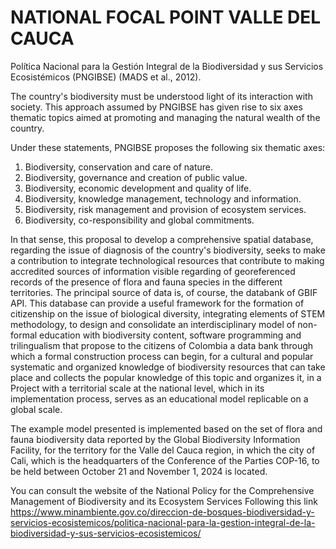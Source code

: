 # NATIONAL FOCAL POINT VALLE DEL CAUCA

 Política Nacional para la Gestión Integral de la
Biodiversidad y sus Servicios Ecosistémicos (PNGIBSE)
(MADS et al., 2012).

The country's biodiversity must be understood
light of its interaction with society. This approach
assumed by PNGIBSE has given rise to six axes
thematic topics aimed at promoting and managing the
natural wealth of the country.

Under these statements, PNGIBSE proposes the following six thematic axes:

1. Biodiversity, conservation and care of nature.
2. Biodiversity, governance and creation of public value.
3. Biodiversity, economic development and quality of life.
4. Biodiversity, knowledge management, technology and information.
5. Biodiversity, risk management and provision of ecosystem services.
6. Biodiversity, co-responsibility and global commitments.

In that sense, this proposal to develop a comprehensive spatial database, regarding the
issue of diagnosis of the country's biodiversity, seeks to make a contribution to integrate
technological resources that contribute to making accredited sources of information visible
regarding of georeferenced records of the presence of flora and fauna species in the
different territories. The principal source of data is, of course, the databank of GBIF API.
This database can provide a useful framework for the formation of citizenship on the issue of 
biological diversity, integrating elements of STEM methodology, to design and consolidate an 
interdisciplinary model of non-formal education with biodiversity content, software programming
and trilingualism that propose to the citizens of Colombia a data bank through which a formal 
construction process can begin, for a cultural and popular systematic and organized knowledge of 
biodiversity resources that can take place and  collects the popular knowledge of this topic and 
organizes it, in a Project with a territorial scale at the national level, which in its implementation 
process, serves as an educational model replicable on a global scale.

The example model presented is implemented based on the set of flora and fauna biodiversity data reported by the Global Biodiversity Information Facility, for the territory for the Valle del Cauca region, in which the city of Cali, which is the headquarters of the Conference of the Parties COP-16, to be held between October 21 and November 1, 2024 is located.


You can consult the website of the National Policy for the Comprehensive Management of Biodiversity and its Ecosystem Services
Following this link https://www.minambiente.gov.co/direccion-de-bosques-biodiversidad-y-servicios-ecosistemicos/politica-nacional-para-la-gestion-integral-de-la-biodiversidad-y-sus-servicios-ecosistemicos/